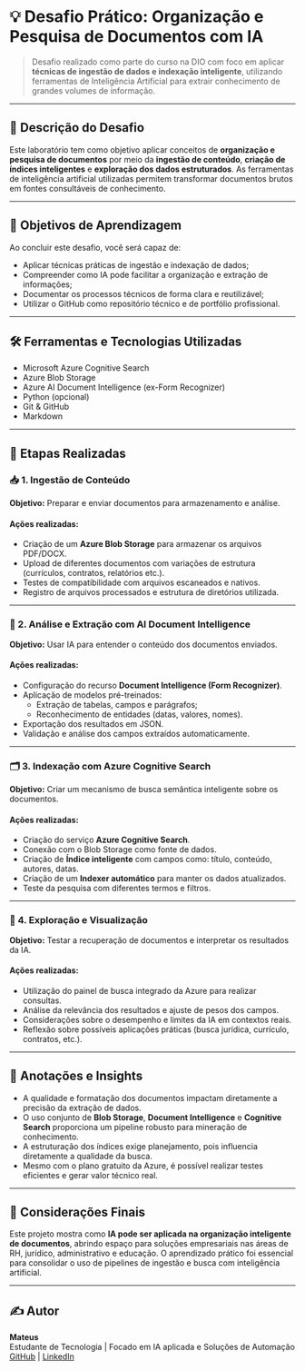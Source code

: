 # 💡 Desafio Prático: Organização e Pesquisa de Documentos com IA

> Desafio realizado como parte do curso na DIO com foco em aplicar **técnicas de ingestão de dados e indexação inteligente**, utilizando ferramentas de Inteligência Artificial para extrair conhecimento de grandes volumes de informação.

---

## 🧠 Descrição do Desafio

Este laboratório tem como objetivo aplicar conceitos de **organização e pesquisa de documentos** por meio da **ingestão de conteúdo**, **criação de índices inteligentes** e **exploração dos dados estruturados**. As ferramentas de inteligência artificial utilizadas permitem transformar documentos brutos em fontes consultáveis de conhecimento.

---

## 🎯 Objetivos de Aprendizagem

Ao concluir este desafio, você será capaz de:

- Aplicar técnicas práticas de ingestão e indexação de dados;
- Compreender como IA pode facilitar a organização e extração de informações;
- Documentar os processos técnicos de forma clara e reutilizável;
- Utilizar o GitHub como repositório técnico e de portfólio profissional.

---

## 🛠️ Ferramentas e Tecnologias Utilizadas

- Microsoft Azure Cognitive Search
- Azure Blob Storage
- Azure AI Document Intelligence (ex-Form Recognizer)
- Python (opcional)
- Git & GitHub
- Markdown

---

## 🔄 Etapas Realizadas

### 📥 1. Ingestão de Conteúdo

**Objetivo:** Preparar e enviar documentos para armazenamento e análise.

#### Ações realizadas:

- Criação de um **Azure Blob Storage** para armazenar os arquivos PDF/DOCX.
- Upload de diferentes documentos com variações de estrutura (currículos, contratos, relatórios etc.).
- Testes de compatibilidade com arquivos escaneados e nativos.
- Registro de arquivos processados e estrutura de diretórios utilizada.

---

### 🧠 2. Análise e Extração com AI Document Intelligence

**Objetivo:** Usar IA para entender o conteúdo dos documentos enviados.

#### Ações realizadas:

- Configuração do recurso **Document Intelligence (Form Recognizer)**.
- Aplicação de modelos pré-treinados:
  - Extração de tabelas, campos e parágrafos;
  - Reconhecimento de entidades (datas, valores, nomes).
- Exportação dos resultados em JSON.
- Validação e análise dos campos extraídos automaticamente.

---

### 🗂️ 3. Indexação com Azure Cognitive Search

**Objetivo:** Criar um mecanismo de busca semântica inteligente sobre os documentos.

#### Ações realizadas:

- Criação do serviço **Azure Cognitive Search**.
- Conexão com o Blob Storage como fonte de dados.
- Criação de **Índice inteligente** com campos como: título, conteúdo, autores, datas.
- Criação de um **Indexer automático** para manter os dados atualizados.
- Teste da pesquisa com diferentes termos e filtros.

---

### 🔎 4. Exploração e Visualização

**Objetivo:** Testar a recuperação de documentos e interpretar os resultados da IA.

#### Ações realizadas:

- Utilização do painel de busca integrado da Azure para realizar consultas.
- Análise da relevância dos resultados e ajuste de pesos dos campos.
- Considerações sobre o desempenho e limites da IA em contextos reais.
- Reflexão sobre possíveis aplicações práticas (busca jurídica, currículo, contratos, etc.).

---

## 📒 Anotações e Insights

- A qualidade e formatação dos documentos impactam diretamente a precisão da extração de dados.
- O uso conjunto de **Blob Storage**, **Document Intelligence** e **Cognitive Search** proporciona um pipeline robusto para mineração de conhecimento.
- A estruturação dos índices exige planejamento, pois influencia diretamente a qualidade da busca.
- Mesmo com o plano gratuito da Azure, é possível realizar testes eficientes e gerar valor técnico real.


---

## 📌 Considerações Finais

Este projeto mostra como **IA pode ser aplicada na organização inteligente de documentos**, abrindo espaço para soluções empresariais nas áreas de RH, jurídico, administrativo e educação. O aprendizado prático foi essencial para consolidar o uso de pipelines de ingestão e busca com inteligência artificial.

---

## ✍️ Autor

**Mateus**  
Estudante de Tecnologia | Focado em IA aplicada e Soluções de Automação  
[GitHub](https://github.com/mateusribeiros) | [LinkedIn](https://linkedin.com/in/mateusribeiros)

